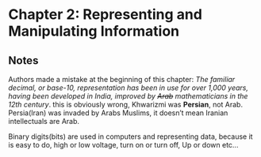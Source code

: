 # Chapter 2: Representing and Manipulating Information

## Notes

Authors made a mistake at the beginning of this chapter: *The familiar decimal, or base-10, representation has been in use for over 1,000 years, having been developed in India, improved by ~~Arab~~ mathematicians in the 12th century*.
this is obviously wrong, Khwarizmi was **Persian**, not Arab. Persia(Iran) was invaded by Arabs Muslims, it doesn’t mean Iranian intellectuals are Arab.

Binary digits(bits) are used in computers and representing data, because it is easy to do, high or low voltage, turn on or turn off, Up or down etc...